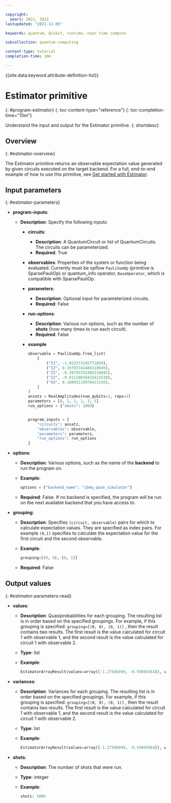 ```yaml
---

copyright:
  years: 2021, 2022
lastupdated: "2021-11-05"

keywords: quantum, Qiskit, runtime, near time compute

subcollection: quantum-computing

content-type: tutorial
completion-time: 10m

---
```


{{site.data.keyword.attribute-definition-list}}

# Estimator primitive
{: #program-estimator}
{: toc-content-type="reference"}
{: toc-completion-time="10m"}

Understand the input and output for the Estimator primitive.
{: shortdesc}

## Overview
{: #estimator-overview}

The Estimator primitive returns an observable expectation value generated by given circuits executed on the target backend.  For a full, end-to-end example of how to use this primitive, see [Get started with Estimator](/docs/quantum-computing?topic=quantum-computing-example-estimator).

## Input parameters
{: #estimator-parameters}

- **program-inputs**:
   - **Description**: Specify the following inputs:
      - **circuits**:
         - **Description**: A QuantumCircuit or list of QuantumCircuits. The circuits can be parameterized.
         - **Required**: True
      - **observables**: Properties of the system or function being evaluated.  Currently must be opflow `PauliSumOp` (primitive is SparsePauliOp) or quantum_info operator, `BaseOperator`, which is compatible with SparsePauliOp.
      - **parameters**:
         - **Description**: Optional input for parameterized circuits.
         - **Required**: False
      - **run-options**:
         - **Description**: Various run options, such as the number of **shots** (how many times to run each circuit).
         - **Required**: False
      - **example**

         ```Python
         observable = PauliSumOp.from_list(
             [
                 ("II", -1.052373245772859),
                 ("IZ", 0.39793742484318045),
                 ("ZI", -0.39793742484318045),
                 ("ZZ", -0.01128010425623538),
                 ("XX", 0.18093119978423156),
             ]
         )
         ansatz = RealAmplitudes(num_qubits=2, reps=2)
         parameters = [0, 1, 1, 2, 3, 5]
         run_options = {"shots": 1000}


         program_inputs = {
             "circuits": ansatz,
             "observables": observable,
             "parameters": parameters,
             "run_options": run_options
         }
         ```

- **options**:
   - **Description**: Various options, such as the name of the **backend** to run the program on.
   - **Example**:

      ```Python
      options = {"backend_name": "ibmq_qasm_simulator"}
      ```

   - **Required**: False.  If no backend is specified, the program will be run on the next available backend that you have access to.
- **grouping**:
   - **Description**: Specifies `(circuit, observable)` pairs for which to calculate expectation values. They are specified as index pairs.  For example `(0,1)` specifies to calculate the expectation value for the first circuit and the second observable.
   - **Example**:

      ```python
      grouping=[(0, 0), (0, 1)]
      ```

   - **Required**: False

## Output values
{: #estimator-parameters-read}

- **values**:  
   - **Description**: Quasiprobabilities for each grouping.  The resulting list is in order based on the specified groupings.  For example, if this grouping is specified: `grouping=[(0, 0), (0, 1)]` , then the result contains two results.  The first result is the value calculated for circuit 1 with observable 1, and the second result is the value calculated for circuit 1 with observable 2.
   - **Type**: list
   - **Example**:

      ```python
      EstimatorArrayResult(values=array([-1.27506899, -0.59895964]), variances=array([0.30091147, 0.22917904]))
      ```

- **variances**:  
   - **Description**: Variances for each grouping.  The resulting list is in order based on the specified groupings.  For example, if this grouping is specified: `grouping=[(0, 0), (0, 1)]` , then the result contains two results.  The first result is the value calculated for circuit 1 with observable 1, and the second result is the value calculated for circuit 1 with observable 2.
   - **Type**: list
   - **Example**:

      ```python
      EstimatorArrayResult(values=array([-1.27506899, -0.59895964]), variances=array([0.30091147, 0.22917904]))
      ```

- **shots**:  
   - **Description**: The number of shots that were run.
   - **Type**: integer
   - **Example**:

      ```python
      shots: 1000
      ```
